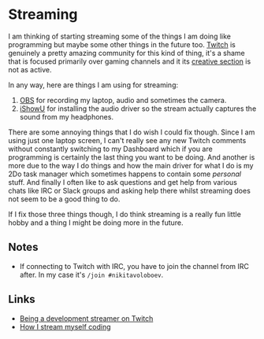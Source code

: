 # Streaming
I am thinking of starting streaming some of the things I am doing like programming but maybe some other things in the future too. [Twitch](https://go.twitch.tv) is genuinely a pretty amazing community for this kind of thing, it's a shame that is focused primarily over gaming channels and it its [creative section](https://go.twitch.tv/directory/game/Creative) is not as active.

In any way, here are things I am using for streaming:
1. [OBS](https://obsproject.com) for recording my laptop, audio and sometimes the camera.
2. [iShowU](https://shinywhitebox.com/ishowu) for installing the audio driver so the stream actually captures the sound from my headphones.

There are some annoying things that I do wish I could fix though. Since I am using just one laptop screen, I can't really see any new Twitch comments without constantly switching to my Dashboard which if you are programming is certainly the last thing you want to be doing. And another is more due to the way I do things and how the main driver for what I do is my 2Do task manager which sometimes happens to contain some _personal_ stuff. And finally I often like to ask questions and get help from various chats like IRC or Slack groups and asking help there whilst streaming does not seem to be a good thing to do.

If I fix those three things though, I do think streaming is a really fun little hobby and a thing I might be doing more in the future.

## Notes
- If connecting to Twitch with IRC, you have to join the channel from IRC after. In my case it's `/join #nikitavoloboev`.

## Links
- [Being a development streamer on Twitch](https://bot.land/blog/2016/10/being-a-development-streamer-on-twitch/)
- [How I stream myself coding](http://bitemyapp.com/posts/2018-03-14-how-i-stream-coding.html)